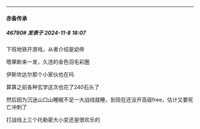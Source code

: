 ﻿
*****

####  赤备传承  
##### 46790#       发表于 2024-11-8 18:07

下班地铁开游戏，从者介绍是幼帝

嗯果断来一发，久违的金色羽毛彩圈

伊斯坎达尔那个小家伙也在吗

算算之前各种玄学这次也花了240石头了

然后因为沉迷山口山睡眠不足一大战线就睡，到现在还没开高级free，估计又要死亡冲刺了

打战线上三个托勒密大小变还是很欢乐的

